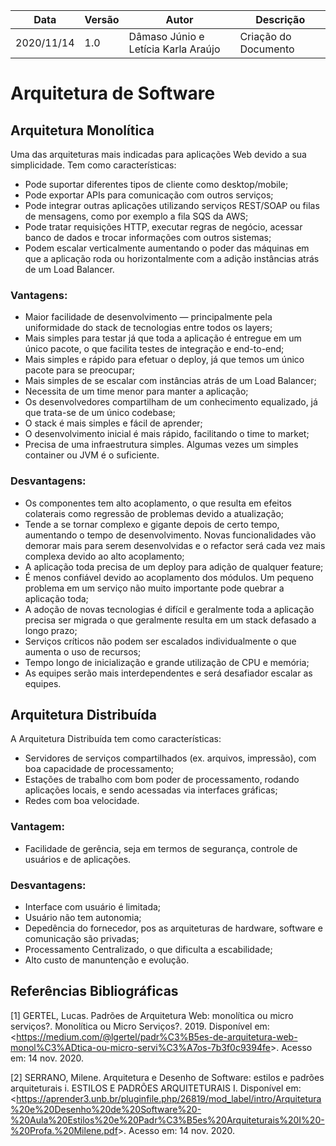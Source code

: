 | Data |Versão| Autor | Descrição |
| ---- | ---- | ----- | --------- |
| 2020/11/14 | 1.0 | Dâmaso Júnio e Letícia Karla Araújo | Criação do Documento|
 
# Arquitetura de Software

## Arquitetura Monolítica
Uma das arquiteturas mais indicadas para aplicações Web devido a sua simplicidade. Tem como características:

* Pode suportar diferentes tipos de cliente como desktop/mobile;
* Pode exportar APIs para comunicação com outros serviços;
* Pode integrar outras aplicações utilizando serviços REST/SOAP ou filas de mensagens, como por exemplo a fila SQS da AWS;
* Pode tratar requisições HTTP, executar regras de negócio, acessar banco de dados e trocar informações com outros sistemas;
* Podem escalar verticalmente aumentando o poder das máquinas em que a aplicação roda ou horizontalmente com a adição instâncias atrás de um Load Balancer.

### Vantagens:
* Maior facilidade de desenvolvimento — principalmente pela uniformidade do stack de tecnologias entre todos os layers;
* Mais simples para testar já que toda a aplicação é entregue em um único pacote, o que facilita testes de integração e end-to-end;
* Mais simples e rápido para efetuar o deploy, já que temos um único pacote para se preocupar;
* Mais simples de se escalar com instâncias atrás de um Load Balancer;
* Necessita de um time menor para manter a aplicação;
* Os desenvolvedores compartilham de um conhecimento equalizado, já que trata-se de um único codebase;
* O stack é mais simples e fácil de aprender;
* O desenvolvimento inicial é mais rápido, facilitando o time to market;
* Precisa de uma infraestrutura simples. Algumas vezes um simples container ou JVM é o suficiente. 

### Desvantagens:
* Os componentes tem alto acoplamento, o que resulta em efeitos colaterais como regressão de problemas devido a atualização;
* Tende a se tornar complexo e gigante depois de certo tempo, aumentando o tempo de desenvolvimento. Novas funcionalidades vão demorar mais para serem desenvolvidas e o refactor será cada vez mais complexa devido ao alto acoplamento;
* A aplicação toda precisa de um deploy para adição de qualquer feature;
* É menos confiável devido ao acoplamento dos módulos. Um pequeno problema em um serviço não muito importante pode quebrar a aplicação toda;
* A adoção de novas tecnologias é difícil e geralmente toda a aplicação precisa ser migrada o que geralmente resulta em um stack defasado a longo prazo;
* Serviços críticos não podem ser escalados individualmente o que aumenta o uso de recursos;
* Tempo longo de inicialização e grande utilização de CPU e memória;
* As equipes serão mais interdependentes e será desafiador escalar as equipes.

## Arquitetura Distribuída
A Arquitetura Distribuída tem como características:
* Servidores de serviços compartilhados (ex. arquivos, impressão),
com boa capacidade de processamento;
* Estações de trabalho com bom poder de processamento, rodando
aplicações locais, e sendo acessadas via interfaces gráficas;
* Redes com boa velocidade.

### Vantagem:
* Facilidade de gerência, seja em termos de segurança, controle de usuários e de aplicações.

### Desvantagens:
* Interface com usuário é limitada;
* Usuário não tem autonomia;
* Depedência do fornecedor, pos as arquiteturas de hardware, software e comunicação são privadas;
* Processamento Centralizado, o que dificulta a escabilidade;
* Alto custo de manuntenção e evolução.

## Referências Bibliográficas

[1]  GERTEL, Lucas. Padrões de Arquitetura Web: monolítica ou micro serviços?. Monolítica ou Micro Serviços?. 2019. Disponível em: <<https://medium.com/@lgertel/padr%C3%B5es-de-arquitetura-web-monol%C3%ADtica-ou-micro-servi%C3%A7os-7b3f0c9394fe>>. Acesso em: 14 nov. 2020.

[2] SERRANO, Milene. Arquitetura e Desenho de Software: estilos e padrões arquiteturais i. ESTILOS E PADRÕES ARQUITETURAIS I. Disponível em: <<https://aprender3.unb.br/pluginfile.php/26819/mod_label/intro/Arquitetura%20e%20Desenho%20de%20Software%20-%20Aula%20Estilos%20e%20Padr%C3%B5es%20Arquiteturais%20I%20-%20Profa.%20Milene.pdf>>. Acesso em: 14 nov. 2020.